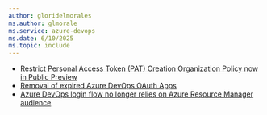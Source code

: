 ```yaml
---
author: gloridelmorales
ms.author: glmorale
ms.service: azure-devops
ms.date: 6/10/2025
ms.topic: include
---
```


- [Restrict Personal Access Token (PAT) Creation Organization Policy now in Public Preview](#restrict-personal-access-token-pat-creation-organization-policy-now-in-public-preview)
- [Removal of expired Azure DevOps OAuth Apps](#removal-of-expired-azure-devops-oauth-apps)
- [Azure DevOps login flow no longer relies on Azure Resource Manager audience](#azure-devops-login-flow-no-longer-relies-on-azure-resource-manager-audience)